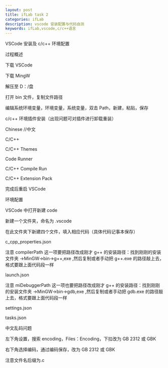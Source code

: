 ```yaml
---
layout: post
title: ifLab task 2
categories: ifLab
description: vscode 安装配置与代码自测
keywords: ifLab,vscode,c/c++语言
---
```


VSCode 安装及 c/c++ 环境配置

过程概述

下载 VSCode


下载 MingW

 解压至 D：/盘
 
 打开 bin 文件，复制文件路径

 编辑系统环境变量，环境变量，系统变量，双击 Path，新建，粘贴，保存
 

c/c++ 环境插件安装（出现问题可对插件进行卸载重装）

 Chinese //中文

 C/C++

 C/C++ Themes

 Code Runner

 C/C++ Compile Run

 C/C++ Extension Pack

 完成后重启 VSCode
 

环境配置

VSCode 中打开新建 code

新建一个文件夹，命名为 .vscode

在此文件夹下新建四个文件，填入相应代码（具体代码记事本保存）

c_cpp_properties.json

注意 compilerPath 这一项要把路径改成刚才 g++ 的安装路径：找到刚刚的安装文件夹 ->MinGW->bin->g++,exe ,然后复制或者手动把 g++.exe 的路径敲上去，格式要跟上面代码段一样

launch.json

注意 miDebuggerPath 这一项也要把路径改成刚才 g++ 的安装路径：找到刚刚的安装文件夹 ->MinGW->bin->gdb,exe ,然后复制或者手动把 gdb.exe 的路径敲上去，格式要跟上面代码段一样
  
settings.json

tasks.json


中文乱码问题

左下角设置，搜索 encoding，Files：Encoding，下拉改为 GB 2312 或 GBK

右下角选择编码，通过编码保存，改为 GB 2312 或 GBK


注意文件名后缀为.c
